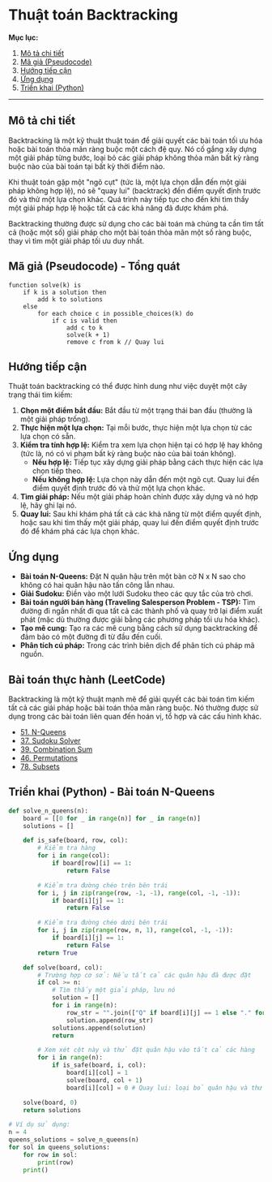 
# Thuật toán Backtracking

**Mục lục:**

1.  [Mô tả chi tiết](#mô-tả-chi-tiết)
2.  [Mã giả (Pseudocode)](#mã-giả-pseudocode)
3.  [Hướng tiếp cận](#hướng-tiếp-cận)
4.  [Ứng dụng](#ứng-dụng)
5.  [Triển khai (Python)](#triển-khai-python)

---

## Mô tả chi tiết

Backtracking là một kỹ thuật thuật toán để giải quyết các bài toán tối ưu hóa hoặc bài toán thỏa mãn ràng buộc một cách đệ quy. Nó cố gắng xây dựng một giải pháp từng bước, loại bỏ các giải pháp không thỏa mãn bất kỳ ràng buộc nào của bài toán tại bất kỳ thời điểm nào.

Khi thuật toán gặp một "ngõ cụt" (tức là, một lựa chọn dẫn đến một giải pháp không hợp lệ), nó sẽ "quay lui" (backtrack) đến điểm quyết định trước đó và thử một lựa chọn khác. Quá trình này tiếp tục cho đến khi tìm thấy một giải pháp hợp lệ hoặc tất cả các khả năng đã được khám phá.

Backtracking thường được sử dụng cho các bài toán mà chúng ta cần tìm tất cả (hoặc một số) giải pháp cho một bài toán thỏa mãn một số ràng buộc, thay vì tìm một giải pháp tối ưu duy nhất.

## Mã giả (Pseudocode) - Tổng quát

```
function solve(k) is
    if k is a solution then
        add k to solutions
    else
        for each choice c in possible_choices(k) do
            if c is valid then
                add c to k
                solve(k + 1)
                remove c from k // Quay lui
```

## Hướng tiếp cận

Thuật toán backtracking có thể được hình dung như việc duyệt một cây trạng thái tìm kiếm:

1.  **Chọn một điểm bắt đầu:** Bắt đầu từ một trạng thái ban đầu (thường là một giải pháp trống).
2.  **Thực hiện một lựa chọn:** Tại mỗi bước, thực hiện một lựa chọn từ các lựa chọn có sẵn.
3.  **Kiểm tra tính hợp lệ:** Kiểm tra xem lựa chọn hiện tại có hợp lệ hay không (tức là, nó có vi phạm bất kỳ ràng buộc nào của bài toán không).
    *   **Nếu hợp lệ:** Tiếp tục xây dựng giải pháp bằng cách thực hiện các lựa chọn tiếp theo.
    *   **Nếu không hợp lệ:** Lựa chọn này dẫn đến một ngõ cụt. Quay lui đến điểm quyết định trước đó và thử một lựa chọn khác.
4.  **Tìm giải pháp:** Nếu một giải pháp hoàn chỉnh được xây dựng và nó hợp lệ, hãy ghi lại nó.
5.  **Quay lui:** Sau khi khám phá tất cả các khả năng từ một điểm quyết định, hoặc sau khi tìm thấy một giải pháp, quay lui đến điểm quyết định trước đó để khám phá các lựa chọn khác.

## Ứng dụng

*   **Bài toán N-Queens:** Đặt N quân hậu trên một bàn cờ N x N sao cho không có hai quân hậu nào tấn công lẫn nhau.
*   **Giải Sudoku:** Điền vào một lưới Sudoku theo các quy tắc của trò chơi.
*   **Bài toán người bán hàng (Traveling Salesperson Problem - TSP):** Tìm đường đi ngắn nhất đi qua tất cả các thành phố và quay trở lại điểm xuất phát (mặc dù thường được giải bằng các phương pháp tối ưu hóa khác).
*   **Tạo mê cung:** Tạo ra các mê cung bằng cách sử dụng backtracking để đảm bảo có một đường đi từ đầu đến cuối.
*   **Phân tích cú pháp:** Trong các trình biên dịch để phân tích cú pháp mã nguồn.

## Bài toán thực hành (LeetCode)

Backtracking là một kỹ thuật mạnh mẽ để giải quyết các bài toán tìm kiếm tất cả các giải pháp hoặc bài toán thỏa mãn ràng buộc. Nó thường được sử dụng trong các bài toán liên quan đến hoán vị, tổ hợp và các cấu hình khác.

*   [51. N-Queens](https://leetcode.com/problems/n-queens/)
*   [37. Sudoku Solver](https://leetcode.com/problems/sudoku-solver/)
*   [39. Combination Sum](https://leetcode.com/problems/combination-sum/)
*   [46. Permutations](https://leetcode.com/problems/permutations/)
*   [78. Subsets](https://leetcode.com/problems/subsets/)

## Triển khai (Python) - Bài toán N-Queens

```python
def solve_n_queens(n):
    board = [[0 for _ in range(n)] for _ in range(n)]
    solutions = []

    def is_safe(board, row, col):
        # Kiểm tra hàng
        for i in range(col):
            if board[row][i] == 1:
                return False

        # Kiểm tra đường chéo trên bên trái
        for i, j in zip(range(row, -1, -1), range(col, -1, -1)):
            if board[i][j] == 1:
                return False

        # Kiểm tra đường chéo dưới bên trái
        for i, j in zip(range(row, n, 1), range(col, -1, -1)):
            if board[i][j] == 1:
                return False
        return True

    def solve(board, col):
        # Trường hợp cơ sở: Nếu tất cả các quân hậu đã được đặt
        if col >= n:
            # Tìm thấy một giải pháp, lưu nó
            solution = []
            for i in range(n):
                row_str = "".join(["Q" if board[i][j] == 1 else "." for j in range(n)])
                solution.append(row_str)
            solutions.append(solution)
            return

        # Xem xét cột này và thử đặt quân hậu vào tất cả các hàng
        for i in range(n):
            if is_safe(board, i, col):
                board[i][col] = 1
                solve(board, col + 1)
                board[i][col] = 0 # Quay lui: loại bỏ quân hậu và thử hàng khác

    solve(board, 0)
    return solutions

# Ví dụ sử dụng:
n = 4
queens_solutions = solve_n_queens(n)
for sol in queens_solutions:
    for row in sol:
        print(row)
    print()
```
